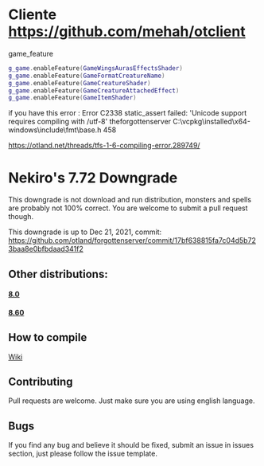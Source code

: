 # Cliente https://github.com/mehah/otclient

game_feature
```lua
g_game.enableFeature(GameWingsAurasEffectsShader)
g_game.enableFeature(GameFormatCreatureName)
g_game.enableFeature(GameCreatureShader)
g_game.enableFeature(GameCreatureAttachedEffect) 
g_game.enableFeature(GameItemShader)
```
if you have this error : 
Error C2338 static_assert failed: 'Unicode support requires compiling with /utf-8' theforgottenserver C:\vcpkg\installed\x64-windows\include\fmt\base.h 458

https://otland.net/threads/tfs-1-6-compiling-error.289749/

# Nekiro's 7.72 Downgrade

This downgrade is not download and run distribution, monsters and spells are probably not 100% correct.
You are welcome to submit a pull request though.

This downgrade is up to Dec 21, 2021, commit: https://github.com/otland/forgottenserver/commit/17bf638815fa7c04d5b723baa8e0bfbdaad341f2

## Other distributions:

#### **[8.0](https://github.com/nekiro/TFS-1.4-Downgrades/tree/8.0)**

#### **[8.60](https://github.com/nekiro/TFS-1.4-Downgrades/tree/8.60)**

## How to compile

[Wiki](https://github.com/otland/forgottenserver/wiki/Compiling)

## Contributing

Pull requests are welcome.
Just make sure you are using english language.

## Bugs

If you find any bug and believe it should be fixed, submit an issue in issues section, just please follow the issue template.
